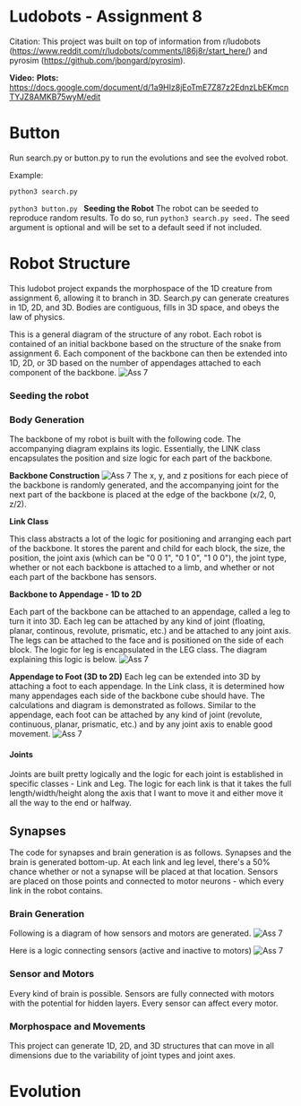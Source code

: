 # Ludobots - Assignment 8
Citation: This project was built on top of information from r/ludobots (https://www.reddit.com/r/ludobots/comments/l86j8r/start_here/) and pyrosim (https://github.com/jbongard/pyrosim).

**Video:**
**Plots:** https://docs.google.com/document/d/1a9HIz8jEoTmE7Z87z2EdnzLbEKmcnTYJZ8AMKB75wyM/edit

# Button
Run search.py or button.py to run the evolutions and see the evolved robot. 

Example: 

```python3 search.py```

```python3 button.py ```
**Seeding the Robot**
The robot can be seeded to reproduce random results. To do so, run ```python3 search.py seed.``` The seed argument is optional and will be set to a default seed if not included.

# Robot Structure
This ludobot project expands the morphospace of the 1D creature from assignment 6, allowing it to branch in 3D. Search.py can generate creatures in 1D, 2D, and 3D. Bodies are contiguous, fills in 3D space, and obeys the law of physics.

This is a general diagram of the structure of any robot. Each robot is contained of an initial backbone based on the structure of the snake from assignment 6. Each component of the backbone can then be extended into 1D, 2D, or 3D based on the number of appendages attached to each component of the backbone.
 ![Ass 7](https://user-images.githubusercontent.com/76187440/220261061-c3e776f3-330c-4159-8611-5fb4f549eaf0.jpeg)

### Seeding the robot
### Body Generation
The backbone of my robot is built with the following code. The accompanying diagram explains its logic. Essentially, the LINK class encapsulates the position and size logic for each part of the backbone. 

**Backbone Construction**
![Ass 7](https://user-images.githubusercontent.com/76187440/220262770-e7443a34-a22a-4ad9-a4bb-d77304863f9e.jpeg)
The x, y, and z positions for each piece of the backbone is randomly generated, and the accompanying joint for the next part of the backbone is placed at the edge of the backbone (x/2, 0, z/2).

**Link Class**

This class abstracts a lot of the logic for positioning and arranging each part of the backbone. It stores the parent and child for each block, the size, the position, the joint axis (which can be "0 0 1", "0 1 0", "1 0 0"), the joint type, whether or not each backbone is attached to a limb, and whether or not each part of the backbone has sensors.

**Backbone to Appendage - 1D to 2D**

Each part of the backbone can be attached to an appendage, called a leg to turn it into 3D. Each leg can be attached by any kind of joint (floating, planar, continous, revolute, prismatic, etc.) and be attached to any joint axis. The legs can be attached to the face and is positioned on the side of each block. The logic for leg is encapsulated in the LEG class. The diagram explaining this logic is below.
![Ass 7](https://user-images.githubusercontent.com/76187440/220264584-ade566db-af92-49dc-aa8f-d08d66ccda1e.jpeg)

**Appendage to Foot (3D to 2D)**
Each leg can be extended into 3D by attaching a foot to each appendage. In the Link class, it is determined how many appendages each side of the backbone cube should have. The calculations and diagram is demonstrated as follows. Similar to the appendage, each foot can be attached by any kind of joint (revolute, continuous, planar, prismatic, etc.) and by any joint axis to enable good movement.
![Ass 7](https://user-images.githubusercontent.com/76187440/220265724-45d048db-04a3-4e5c-86c1-621979cad332.jpeg)


#### Joints
Joints are built pretty logically and the logic for each joint is established in specific classes - Link and Leg. The logic for each link is that it takes the full length/width/height along the axis that I want to move it and either move it all the way to the end or halfway.

## Synapses
The code for synapses and brain generation is as follows. Synapses and the brain is generated bottom-up. At each link and leg level, there's a 50% chance whether or not a synapse will be placed at that location. Sensors are placed on those points and connected to motor neurons - which every link in the robot contains.

### Brain Generation
Following is a diagram of how sensors and motors are generated.
![Ass 7](https://user-images.githubusercontent.com/76187440/220268122-99ad40de-f6a0-4e4e-a191-f9f08a161395.jpeg)

Here is a logic connecting sensors (active and inactive to motors)
![Ass 7](https://user-images.githubusercontent.com/76187440/220268887-d5888829-719b-4883-9471-3586055f9667.jpeg)

### Sensor and Motors
Every kind of brain is possible. Sensors are fully connected with motors with the potential for hidden layers. Every sensor can affect every motor.

### Morphospace and Movements
This project can generate 1D, 2D, and 3D structures that can move in all dimensions due to the variability of joint types and joint axes. 

# Evolution
